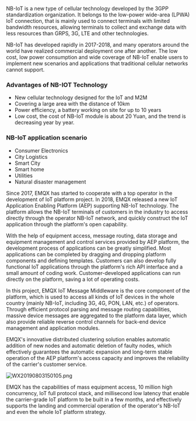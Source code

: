 NB-IoT is a new type of cellular technology developed by the 3GPP standardization organization. It belongs to the low-power wide-area (LPWA) IoT connection, that is mainly used to connect terminals with limited bandwidth resources, allowing terminals to collect and exchange data with less resources than GRPS, 3G, LTE and other technologies.

NB-IoT has developed rapidly in 2017-2018, and many operators around the world have realized commercial deployment one after another. The low cost, low power consumption and wide coverage of NB-IoT enable users to implement new scenarios and applications that traditional cellular networks cannot support.

### Advantages of NB-IOT Technology

- New cellular technology designed for the IoT and M2M
- Covering a large area with the distance of 10km
- Power efficiency, a battery working on site for up to 10 years
- Low cost,  the cost of NB-IoT module is about 20 Yuan, and the trend is decreasing year by year.

### NB-IoT application scenario

- Consumer Electronics
- City Logistics
- Smart City
- Smart home
- Utilities
- Natural disaster management

Since 2017, EMQX has started to cooperate with a top operator in the development of IoT platform project. In 2018, EMQX released a new IoT Application Enabling Platform (AEP) supporting NB-IoT technology. The platform allows the NB-IoT terminals of customers in the industry to access directly through the operator NB-IoT network, and quickly construct the IoT application through the platform's open capability.



With the help of equipment access, message routing, data storage and equipment management and control services provided by AEP platform, the development process of applications can be greatly simplified. Most applications can be completed by dragging and dropping platform components and defining templates. Customers can also develop fully functional IoT applications through the platform's rich API interface and a small amount of coding work. Customer-developed applications can run directly on the platform, saving a lot of operating costs.

In this project, EMQX IoT Message Middleware is the core component of the platform, which is used to access all kinds of IoT devices in the whole country (mainly NB-IoT, including 3G, 4G, PON, LAN, etc.) of operators. Through efficient protocol parsing and message routing capabilities, massive device messages are aggregated to the platform data layer, which also provide reliable reverse control channels for back-end device management and application modules.

EMQX's innovative distributed clustering solution enables automatic addition of new nodes and automatic deletion of faulty nodes, which effectively guarantees the automatic expansion and long-term stable operation of the AEP platform's access capacity and improves the reliability of the carrier's customer service.

![WX20190803150105.png](https://static.emqx.net/images/900e7fe329d84d87e25b631d3bcf6879.png)

EMQX has the capabilities of mass equipment access, 10 million high concurrency, IoT full protocol stack, and millisecond low latency that enable the carrier-grade IoT platform to be built in a few months, and effectively supports the landing and commercial operation of the operator's NB-IoT and even the whole IoT platform strategy.
